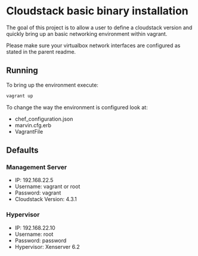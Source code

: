 # Cloudstack basic binary installation

The goal of this project is to allow a user to define a cloudstack version
and quickly bring up an basic networking environment within vagrant.

Please make sure your virtualbox network interfaces are configured as stated in the parent readme.

## Running

To bring up the environment execute:

```bash
vagrant up
```

To change the way the environment is configured look at:

 - chef_configuration.json
 - marvin.cfg.erb
 - VagrantFile

## Defaults

### Management Server

 - IP: 192.168.22.5
 - Username: vagrant or root
 - Password: vagrant
 - Cloudstack Version: 4.3.1

### Hypervisor

 - IP: 192.168.22.10
 - Username: root
 - Password: password
 - Hypervisor: Xenserver 6.2